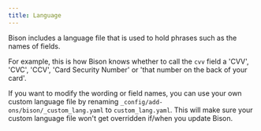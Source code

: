 ```yaml
---
title: Language
---
```

Bison includes a language file that is used to hold phrases such as the names of fields.

For example, this is how Bison knows whether to call the `cvv` field a 'CVV', 'CVC', 'CCV', 'Card Security Number' or 'that number on the back of your card'.

If you want to modify the wording or field names, you can use your own custom language file by renaming `_config/add-ons/bison/_custom_lang.yaml` to `custom_lang.yaml`. This will make sure your custom language file won't get overridden if/when you update Bison.